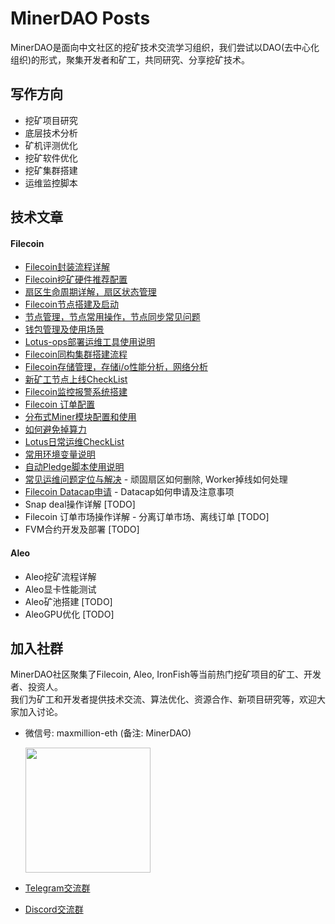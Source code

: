 # MinerDAO Posts
MinerDAO是面向中文社区的挖矿技术交流学习组织，我们尝试以DAO(去中心化组织)的形式，聚集开发者和矿工，共同研究、分享挖矿技术。

## 写作方向
- 挖矿项目研究
- 底层技术分析
- 矿机评测优化
- 挖矿软件优化
- 挖矿集群搭建
- 运维监控脚本

## 技术文章
#### Filecoin
- [Filecoin封装流程详解](./posts/filecoin/lotus-mining-process.md)
- [Filecoin挖矿硬件推荐配置](./posts/filecoin/hardware-configuration.md)
- [扇区生命周期详解，扇区状态管理](./posts/filecoin/sector-life-cycle.md)
- [Filecoin节点搭建及启动](./posts/filecoin/daemon-deployment.md)
- [节点管理，节点常用操作，节点同步常见问题](./posts/filecoin/daemon-operation.md)
- [钱包管理及使用场景](./posts/filecoin/wallet-management.md)
- [Lotus-ops部署运维工具使用说明](./posts/filecoin/ansible-deploy-tool-usage.md)
- [Filecoin同构集群搭建流程](./posts/filecoin/mining-cluster-deployment.md)
- [Filecoin存储管理，存储i/o性能分析，网络分析](./posts/filecoin/storage-manage.md)
- [新矿工节点上线CheckList](./posts/filecoin/new-miner-checklist.md)
- [Filecoin监控报警系统搭建](./posts/filecoin/monitoring-deployment.md)
- [Filecoin 订单配置](./posts/filecoin/deals-configuration.md)
- [分布式Miner模块配置和使用](./posts/filecoin/distributed-miner-configuration.md)
- [如何避免掉算力](./posts/filecoin/miner-keep.md)
- [Lotus日常运维CheckList](./posts/filecoin/lotus-ops-checklist.md)
- [常用环境变量说明](./posts/filecoin/environment-usage.md)
- [自动Pledge脚本使用说明](./posts/filecoin/auto-pledge.md)
- [常见运维问题定位与解决](./posts/filecoin/questions.md#1-顽固扇区如何删除) - 顽固扇区如何删除, Worker掉线如何处理
- [Filecoin Datacap申请](./posts/filecoin/lotus-datacap-application.md) - Datacap如何申请及注意事项
- Snap deal操作详解 [TODO]
- Filecoin 订单市场操作详解 - 分离订单市场、离线订单 [TODO]
- FVM合约开发及部署 [TODO]

#### Aleo
- Aleo挖矿流程详解
- Aleo显卡性能测试
- Aleo矿池搭建 [TODO]
- AleoGPU优化 [TODO]

## 加入社群
MinerDAO社区聚集了Filecoin, Aleo, IronFish等当前热门挖矿项目的矿工、开发者、投资人。  
我们为矿工和开发者提供技术交流、算法优化、资源合作、新项目研究等，欢迎大家加入讨论。

- 微信号: maxmillion-eth (备注: MinerDAO)

  <img src="https://raw.githubusercontent.com/minerdao/posts/master/images/wechat-max.png" width="200">

- [Telegram交流群](https://t.me/joinchat/TOGYnsZ2itA0NGZl)
- [Discord交流群](https://discord.gg/4f3DjmDk7j)
